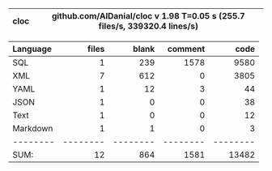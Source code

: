 cloc|github.com/AlDanial/cloc v 1.98  T=0.05 s (255.7 files/s, 339320.4 lines/s)
--- | ---

Language|files|blank|comment|code
:-------|-------:|-------:|-------:|-------:
SQL|1|239|1578|9580
XML|7|612|0|3805
YAML|1|12|3|44
JSON|1|0|0|38
Text|1|0|0|12
Markdown|1|1|0|3
--------|--------|--------|--------|--------
SUM:|12|864|1581|13482
